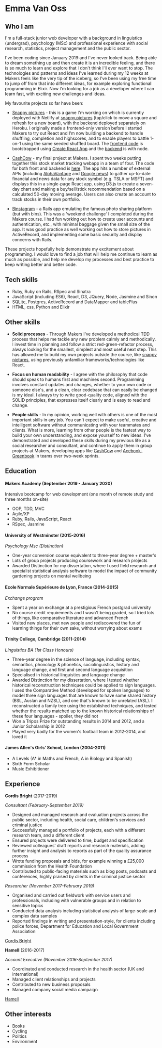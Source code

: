# Emma Van Oss

## Who I am

I'm a full-stack junior web developer with a background in linguistics (undergrad), psychology (MSc) and professional experience with social research, statistics, project management and the public sector.

I've been coding since January 2019 and I've never looked back. Being able to
dream something up and then create it is an incredible feeling, and there is so
much to learn and explore that I don't think I'll ever want to stop. The
technologies and patterns and ideas I've learned during my 12 weeks at Makers
feels like the very tip of the iceberg, so I've been using my free time to jump
off from that into different ideas, for example exploring functional
programming in Elixir. Now I'm looking for a job as a developer where I can learn fast,
with exciting new challenges and ideas.

My favourite projects so far have been:

* [Snappy pictures](https://snappy.pictures/) - this is a game I'm working on which is currently deployed with Netlify at [snappy.pictures](https://snappy.pictures/) (tap/click to move a square and refresh for a new board), with the backend deployed separately on Heroku. I originally made a frontend-only version before I started Makers to try out React and I'm now building a backend to handle shuffling, completion and highscores, and to enable players to battle 1-on-1 using the same seeded shuffled board. The [frontend code](https://github.com/emmavanoss/snappy-frontend) is bootstrapped using [Create React App](https://github.com/facebook/create-react-app) and the [backend](https://github.com/emmavanoss/snappy-backend) is with node.

* [CashCow](https://cashcow2020.herokuapp.com/) - my final project at Makers. I spent two weeks putting together this stock market tracking webapp in a team of four. The code for both front and backend is [here](https://github.com/CodeKrakken/cashcow). The app hits a number of external APIs (including [AlphaVantage](https://www.alphavantage.co/) and [Google news](https://newsapi.org/s/google-news-api)) to gather up-to-date financial and news data for any stock symbol (e.g. TSLA or MSFT) and displays this in a single-page React app, using D3.js to create a seven-day chart and making a buy/sell/stick recommendation based on a calculated 50-day moving average. Users can also create an account to track stocks in their own portfolio.
    
* [Binstagram](https://github.com/emmavanoss/binstagram) - a Rails app
  emulating the famous photo sharing platform (but with bins). This was a 'weekend challenge' I completed during the Makers course. 
  I had fun
  working out how to create user accounts and authentication, etc., with
  minimal baggage given the small size of the app. It was good practice as well
  working out how to store pictures in ActiveRecord, and implementing some
  basic security and display concerns with Rails.

These projects hopefully help demonstrate my excitement about programming. I
would love to find a job that will help me continue to learn as much as
possible, and help me develop my processes and best practice to keep writing
better and better code.

## Tech skills

* Ruby, Ruby on Rails, RSpec and Sinatra
* JavaScript (including ES6), React, D3, JQuery, Node, Jasmine and Sinon
* SQLite, Postgres, ActiveRecord and DataMapper and tablePlus
* HTML, css, Python and Elixir

## Other skills

* **Solid processes** - Through Makers I've developed a methodical TDD process that helps me tackle any new problem calmly and methodically. I invest time in planning and follow a strict red-green-refactor process, always looking for the smallest, simplest and most useful next step. This has allowed me to build my own projects outside the course, like [snappy pictures](https://snappy.pictures/), using previously unfamiliar frameworks/technologies like React.

*  **Focus on human readability** - I agree with the philosophy that code should speak to humans first and machines second. Programming involves constant updates and changes, whether to your own code or someone else's, and a clean, clear codebase that can easily be changed is my ideal. I always try to write good-quality code, aligned with the SOLID principles, that expresses itself clearly and is easy to read and change.

* **People skills** - In my opinion, working well with others is one of the most important skills in any job. You can't expect to make useful, creative and intelligent software without communicating with your teammates and clients. What is more, learning from other people is the fastest way to build your own understanding, and expose yourself to new ideas. I've demonstrated and developed these skills during my previous life as a social researcher and consultant, and continue to apply them in group projects at Makers, developing apps like [CashCow](https://github.com/CodeKrakken/cashcow) and [Acebook-Greenbook](https://github.com/elfiyang16/acebook-greenbook) in teams over two-week sprints.

## Education

#### Makers Academy (September 2019 - January 2020)

Intensive bootcamp for web development (one month of remote study and three months on-site)
- OOP, TDD, MVC
- Agile/XP
- Ruby, Rails, JavaScript, React
- RSpec, Jasmine

#### University of Westminster (2015-2016)

*Psychology Msc (Distinction)*

* One-year conversion course equivalent to three-year degree + master's  
* Lots of group projects producing coursework and research projects  
* Awarded Distinction for my dissertation, where I used field research and specialist statistical analysis 
  software to model the impact of community gardening projects on mental wellbeing

#### Ecole Normale Supérieure de Lyon, France (2014-2015)

*Exchange program*

* Spent a year on exchange at a prestigious French postgrad university
* No course credit requirements and I wasn't being graded, so I tried lots of things, like comparative literature and advanced French
* Visited new places, met new people and rediscovered the fun of learning things for their own sake, without worrying about exams

#### Trinity College, Cambridge (2011-2014)

*Linguistics BA (1st Class Honours)*

* Three-year degree in the science of language, including syntax, semantics,
  phonology & phonetics, sociolinguistics, history and language change, and 
  first and second language acquisition
* Specialised in historical linguistics and language change
* Awarded Distinction for my dissertation, where I tested whether historical reconstruction techniques could be applied to sign languages. I used the Comparative Method (developed for spoken languages) to model three sign languages that are known to have some shared history (BSL, Auslan and NZSL), and one that's known to be unrelated (ASL). I reconstructed a family tree using the established techniques, and tested whether the results matched up to the known historical relationships of these four languages - spoiler, they did not
* Won a Tripos Prize for outstanding results in 2014 and 2012, and a Junior Scholarship in 2012
* Played very badly for the women's football team in 2012-2014, and loved it

#### James Allen's Girls' School, London (2004-2011)

- A Levels (A\* in Maths and French, A in Biology and Spanish)
- Sixth Form Scholar
- Music Exhibitioner

## Experience

**Cordis Bright** (2017-2019)  
  
*Consultant (February-September 2019)*  

- Designed and managed research and evaluation projects across the public sector, including health, social care, children's services and criminal justice
- Successfully managed a portfolio of projects, each with a different research team, and a different client
- Ensured projects were delivered to time, budget and specification
- Reviewed colleagues' draft reports and research
  materials, adding further insight and analysis to reports as part of the quality assurance process
- Wrote funding proposals and bids, for example winning a £25,000 commission from the Health Foundation
- Contributed to public-facing materials such as blog posts, podcasts and conferences, highly praised by clients in the criminal justice sector

*Researcher (November 2017-February 2019)*

- Organised and carried out fieldwork with service users and professionals, including with vulnerable groups and in relation to sensitive topics
- Conducted data analysis including statistical analysis of large-scale and complex data samples
- Reported findings in writing and presentation-style, for clients including police forces, Department for Education and Local Government Association

[Cordis Bright](https://www.cordisbright.co.uk/)

**Hamell** (2016-2017)  
 
*Account Executive (November 2016-September 2017)*

- Coordinated and conducted research in the health sector (UK and international)
- Managed client relationships and projects
- Contributed to new business proposals
- Managed company social media campaign

[Hamell](https://www.hamell.co.uk/)

## Other interests

- Books
- Cycling
- Politics
- Environment
